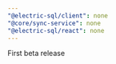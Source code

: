 ```yaml
---
"@electric-sql/client": none
"@core/sync-service": none
"@electric-sql/react": none
---
```


First beta release
